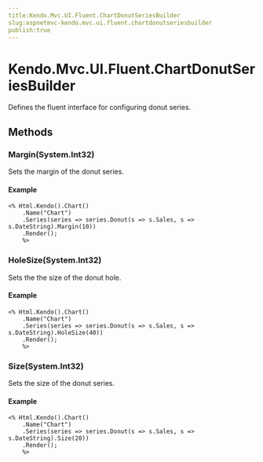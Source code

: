 ```yaml
---
title:Kendo.Mvc.UI.Fluent.ChartDonutSeriesBuilder
slug:aspnetmvc-kendo.mvc.ui.fluent.chartdonutseriesbuilder
publish:true
---
```


# Kendo.Mvc.UI.Fluent.ChartDonutSeriesBuilder

Defines the fluent interface for configuring donut series.

## Methods

### Margin(System.Int32)
Sets the margin of the donut series.

#### Example
    <% Html.Kendo().Chart()
        .Name("Chart")
        .Series(series => series.Donut(s => s.Sales, s => s.DateString).Margin(10))
        .Render();
        %>

### HoleSize(System.Int32)
Sets the the size of the donut hole.

#### Example
    <% Html.Kendo().Chart()
        .Name("Chart")
        .Series(series => series.Donut(s => s.Sales, s => s.DateString).HoleSize(40))
        .Render();
        %>

### Size(System.Int32)
Sets the size of the donut series.

#### Example
    <% Html.Kendo().Chart()
        .Name("Chart")
        .Series(series => series.Donut(s => s.Sales, s => s.DateString).Size(20))
        .Render();
        %>